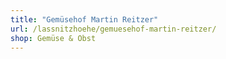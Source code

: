 ```yaml
---
title: "Gemüsehof Martin Reitzer"
url: /lassnitzhoehe/gemuesehof-martin-reitzer/
shop: Gemüse & Obst
---
```

